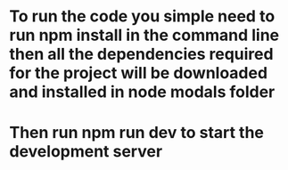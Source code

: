 
# To run the code you simple need to run npm install in the command line then all the dependencies required for the project will be downloaded and installed in node modals folder 

# Then run npm run dev to start the development server